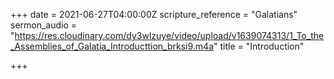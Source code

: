 +++
date = 2021-06-27T04:00:00Z
scripture_reference = "Galatians"
sermon_audio = "https://res.cloudinary.com/dy3wlzuye/video/upload/v1639074313/1_To_the_Assemblies_of_Galatia_Introducttion_brksi9.m4a"
title = "Introduction"

+++
